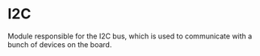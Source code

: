# I2C
Module responsible for the I2C bus, which is used to communicate with a bunch of devices on the board.